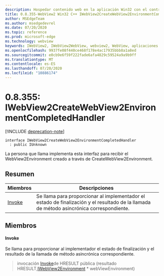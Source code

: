 ```yaml
---
description: Hospedar contenido web en la aplicación Win32 con el control Microsoft Edge WebView2
title: 0.8.355-WebView2 Win32 C++ IWebView2CreateWebView2EnvironmentCompletedHandler
author: MSEdgeTeam
ms.author: msedgedevrel
ms.date: 07/20/2020
ms.topic: reference
ms.prod: microsoft-edge
ms.technology: webview
keywords: IWebView2, IWebView2WebView, webview2, WebView, aplicaciones Win32, Win32, Edge
ms.openlocfilehash: 9937fe08f440ce468f178e4ac17935bbb8a1a8ed
ms.sourcegitcommit: e0cb9e6f59f222fade6afa4829c59524a9a9b9ff
ms.translationtype: MT
ms.contentlocale: es-ES
ms.lasthandoff: 07/20/2020
ms.locfileid: "10886174"
---
```

# 0.8.355: IWebView2CreateWebView2EnvironmentCompletedHandler 

[!INCLUDE [deprecation-note](../../includes/deprecation-note.md)]

```
interface IWebView2CreateWebView2EnvironmentCompletedHandler
  : public IUnknown
```

La persona que llama implementa esta interfaz para recibir el WebView2Environment creado a través de CreateWebView2Environment.

## Resumen

 Miembros                        | Descripciones
--------------------------------|---------------------------------------------
[Invoke](#invoke) | Se llama para proporcionar al implementador el estado de finalización y el resultado de la llamada de método asincrónica correspondiente.

## Miembros

#### Invoke 

Se llama para proporcionar al implementador el estado de finalización y el resultado de la llamada de método asincrónica correspondiente.

> invocación [Invoke](#invoke)de HRESULT pública (resultado HRESULT,[IWebView2Environment](IWebView2Environment.md) * webViewEnvironment)

